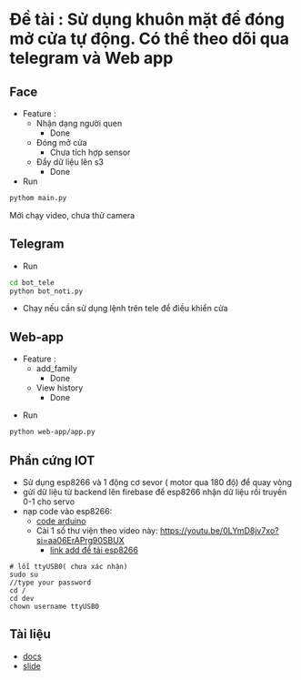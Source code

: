 # Đề tài : Sử dụng khuôn mặt để đóng mở cửa tự động. Có thể theo dõi qua telegram và Web app

## Face
- Feature :
    + Nhận dạng người quen
        + Done
    + Đóng mở cửa
        + Chưa tích hợp sensor
    + Đẩy dữ liệu lên s3
        + Done
- Run
```sh
pythom main.py
```
Mới chạy video, chưa thử camera
## Telegram 
+ Run
```sh
cd bot_tele
python bot_noti.py
```
- Chạy nếu cần sử dụng lệnh trên tele để điều khiển cửa
## Web-app
- Feature :
    + add_family 
        + Done
    + View history 
        + Done
+ Run 
```sh
python web-app/app.py
```
## Phần cứng IOT
- Sử dụng esp8266 và 1 động cơ sevor ( motor qua 180 độ) để quay vòng
- gửi dữ liệu từ backend lên firebase để esp8266 nhận dữ liệu rồi truyền 0-1 cho servo
- nạp code vào esp8266: 
    + [code arduino](sensor/code_arduino.ino)
    + Cài 1 số thư viện theo video này: https://youtu.be/0LYmD8jv7xo?si=aa06ErAPrg90SBUX
        + [link add để tải esp8266](https://arduino.esp8266.com/stable/package_esp8266com_index.json)
```
# lỗi ttyUSB0( chưa xác nhận)
sudo su
//type your password
cd /
cd dev
chown username ttyUSB0
```
## Tài liệu
+ [docs](google.com)
+ [slide](google.com)
